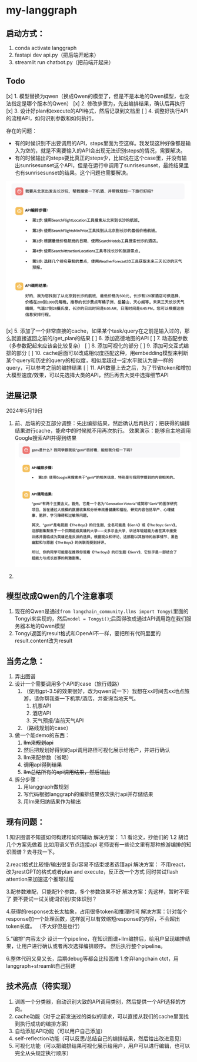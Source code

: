 # my-langgraph

## 启动方式：
1. conda activate langgraph
2. fastapi dev api.py（把后端开起来）
3. streamlit run chatbot.py（把前端开起来）

## Todo
[x] 1. 模型替换为qwen（换成Qwen的模型了，但是不是本地的Qwen模型，也没法指定是哪个版本的Qwen）
[x] 2. 修改步骤为，先出编排结果，确认后再执行
[x] 3. 设计好plan和execute的API格式，然后记录到文档里
[ ] 4. 调整好执行API的流程API，如何识别参数和如何执行。

存在的问题：
* 有的时候识别不出要调用的API，steps里面为空这样。我发现这种好像都是输入为空的，就是不需要输入的API会出现无法识别steps的情况，需要解决。
* 有的时候输出的steps要比真正的steps少，比如说在这个case里，并没有输出sunrisesunset这个API，但是在运行中调用了sunrisesunset，最终结果里也有sunrisesunset的结果。这个问题也需要解决。

![steps里缺少步骤](assets/images/24-05-19-旅游规划结果.png)

[x] 5. 添加了一个非常直接的cache，如果某个task/query在之前是输入过的，那么就直接返回之前的/get_plan的结果
[ ] 6. 添加高德地图的API
[ ] 7. 动态配参数（多参数配起来应该会比较复杂）
[ ] 8. 添加可视化的部分
[ ] 9. 添加可交互式编排的部分
[ ] 10. cache后面可以改成相似度匹配这种，用embedding模型来判断某个query和历史的query的相似度，相似度超过一定水平就认为是一样的query，可以参考之前的编排结果
[ ] 11. API数量上去之后，为了节省token和增加大模型速度/效果，可以先选择大类的API，然后再去大类中选择细节API

## 进展记录

2024年5月19日

1. 前、后端的交互部分调整：先出编排结果，然后确认后再执行；把获得的编排结果进行cache，能命中的时候就不用再次执行。
效果演示：能够自主地调用Google搜索API并得到结果
![调用google search的API](assets/images/24-05-19-google搜索结果.png)

2.

## 模型改成Qwen的几个注意事项

1. 现在的Qwen是通过`from langchain_community.llms import Tongyi`里面的Tongyi来实现的，然后`model = Tongyi()`;后面得改成通过API调用跑在我们服务器本地的Qwen模型
2. Tongyi返回的result格式和OpenAI不一样，要把所有代码里面的result.content改为result


## 当务之急：
1. 弄出图谱
2. 设计一个需要调用多个API的case（旅行线路）
   1. （使用gpt-3.5的效果很好，改为qwen试一下）我想在xx时间去xx地点旅游，请你帮我查一下机票/酒店，并查询当地天气。
      1. 机票API
      2. 酒店API
      3. 天气预报/当前天气API
   2. （路线规划的case）
3. 做一个能demo的东西：
   1. ~~llm来规划api~~
   2. 然后把规划好得到的api调用路径可视化展示给用户，并进行确认
   3. llm来配参数（省略）
   4. ~~调用api得到结果~~
   5. ~~llm总结所有的api调用结果，然后输出~~
4. 拆分步骤：
   1. 用langgraph做规划
   2. 写代码根据langgraph的编排结果依次执行api并存储结果
   3. 用lm来归纳结果作为输出


## 现有问题：
1.知识图谱不知道如何构建和如何辅助
解决方案：
1.1 看论文，抄他们的
1.2 胡诌几个方案先做着
比如用语义节点连接api
老师说有一些论文里有那种旅游编排的知识图谱？去寻找一下。

2.react格式比较慢/输出很复杂/容易不结束或者选错api
解决方案：
不用react，改为restGPT的格式或者plan and execute，反正改一个方式
同时尝试flash attention来加速这个推理过程

3.配参数难配，只能配1个参数，多个参数效果不好
解决方案：先这样，暂时不管了
要不要试一试关键词识别/实体识别？

4.获得的response太长太抽象，占用很多token和推理时间
解决方案：针对每个response加一个处理函数，这样就可以有效缩短response的内容，不会超出token长度。
（不大好但是也行）

5.“编排”内容太少
设计一个pipeline，在知识图谱+llm编排后，给用户呈现编排结果，让用户进行确认或者再次选择编排顺序。
然后执行整个pipeline。

6.整体代码又臭又长，后期debug等都会比较困难
1.舍弃langchain ctct，用langgraph+streamlit自己搭建


## 技术亮点（待实现）

1. 训练一个分类器，自动识别大致的API调用类别，然后提供一个API选择的方向。
2. cache功能（对于之前发送过的类似的请求，可以直接从我们的cache里面找到执行成功的编排方案）
3. 自动添加API功能（可以用户自己添加）
4. self-reflection功能（可以反思/总结自己的编排结果，然后给出改进意见）
5. 可视化功能（可以把编排结果可视化展示给用户，用户可以进行编辑，也可以完全从头规定执行顺序）